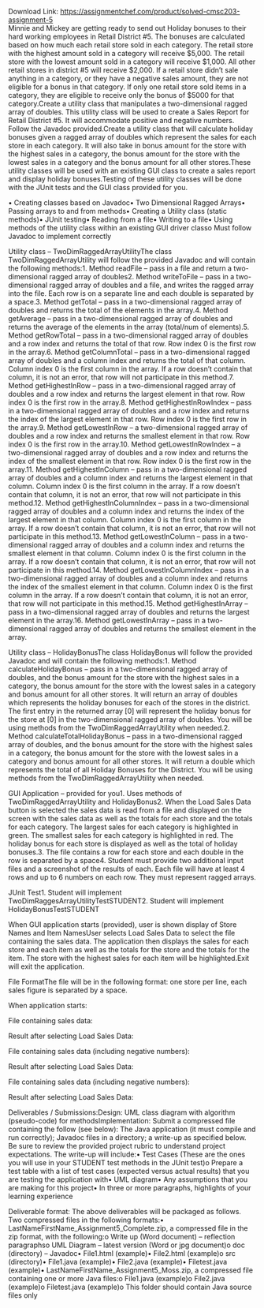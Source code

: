 Download Link: https://assignmentchef.com/product/solved-cmsc203-assignment-5
<br>
Minnie and Mickey are getting ready to send out Holiday bonuses to their hard working employees in Retail District #5. The bonuses are calculated based on how much each retail store sold in each category. The retail store with the highest amount sold in a category will receive $5,000. The retail store with the lowest amount sold in a category will receive $1,000. All other retail stores in district #5 will receive $2,000. If a retail store didn’t sale anything in a category, or they have a negative sales amount, they are not eligible for a bonus in that category. If only one retail store sold items in a category, they are eligible to receive only the bonus of $5000 for that category.Create a utility class that manipulates a two-dimensional ragged array of doubles. This utility class will be used to create a Sales Report for Retail District #5. It will accommodate positive and negative numbers. Follow the Javadoc provided.Create a utility class that will calculate holiday bonuses given a ragged array of doubles which represent the sales for each store in each category. It will also take in bonus amount for the store with the highest sales in a category, the bonus amount for the store with the lowest sales in a category and the bonus amount for all other stores.These utility classes will be used with an existing GUI class to create a sales report and display holiday bonuses.Testing of these utility classes will be done with the JUnit tests and the GUI class provided for you.

• Creating classes based on Javadoc• Two Dimensional Ragged Arrays• Passing arrays to and from methods• Creating a Utility class (static methods)• JUnit testing• Reading from a file• Writing to a file• Using methods of the utility class within an existing GUI driver classo Must follow Javadoc to implement correctly

Utility class – TwoDimRaggedArrayUtilityThe class TwoDimRaggedArrayUtility will follow the provided Javadoc and will contain the following methods:1. Method readFile – pass in a file and return a two-dimensional ragged array of doubles2. Method writeToFile – pass in a two-dimensional ragged array of doubles and a file, and writes the ragged array into the file. Each row is on a separate line and each double is separated by a space.3. Method getTotal – pass in a two-dimensional ragged array of doubles and returns the total of the elements in the array.4. Method getAverage – pass in a two-dimensional ragged array of doubles and returns the average of the elements in the array (total/num of elements).5. Method getRowTotal – pass in a two-dimensional ragged array of doubles and a row index and returns the total of that row. Row index 0 is the first row in the array.6. Method getColumnTotal – pass in a two-dimensional ragged array of doubles and a column index and returns the total of that column. Column index 0 is the first column in the array. If a row doesn’t contain that column, it is not an error, that row will not participate in this method.7. Method getHighestInRow – pass in a two-dimensional ragged array of doubles and a row index and returns the largest element in that row. Row index 0 is the first row in the array.8. Method getHighestInRowIndex – pass in a two-dimensional ragged array of doubles and a row index and returns the index of the largest element in that row. Row index 0 is the first row in the array.9. Method getLowestInRow – a two-dimensional ragged array of doubles and a row index and returns the smallest element in that row. Row index 0 is the first row in the array.10. Method getLowestInRowIndex – a two-dimensional ragged array of doubles and a row index and returns the index of the smallest element in that row. Row index 0 is the first row in the array.11. Method getHighestInColumn – pass in a two-dimensional ragged array of doubles and a column index and returns the largest element in that column. Column index 0 is the first column in the array. If a row doesn’t contain that column, it is not an error, that row will not participate in this method.12. Method getHighestInColumnIndex – pass in a two-dimensional ragged array of doubles and a column index and returns the index of the largest element in that column. Column index 0 is the first column in the array. If a row doesn’t contain that column, it is not an error, that row will not participate in this method.13. Method getLowestInColumn – pass in a two-dimensional ragged array of doubles and a column index and returns the smallest element in that column. Column index 0 is the first column in the array. If a row doesn’t contain that column, it is not an error, that row will not participate in this method.14. Method getLowestInColumnIndex – pass in a two-dimensional ragged array of doubles and a column index and returns the index of the smallest element in that column. Column index 0 is the first column in the array. If a row doesn’t contain that column, it is not an error, that row will not participate in this method.15. Method getHighestInArray – pass in a two-dimensional ragged array of doubles and returns the largest element in the array.16. Method getLowestInArray – pass in a two-dimensional ragged array of doubles and returns the smallest element in the array.

Utility class – HolidayBonusThe class HolidayBonus will follow the provided Javadoc and will contain the following methods:1. Method calculateHolidayBonus – pass in a two-dimensional ragged array of doubles, and the bonus amount for the store with the highest sales in a category, the bonus amount for the store with the lowest sales in a category and bonus amount for all other stores. It will return an array of doubles which represents the holiday bonuses for each of the stores in the district. The first entry in the returned array [0] will represent the holiday bonus for the store at [0] in the two-dimensional ragged array of doubles. You will be using methods from the TwoDimRaggedArrayUtility when needed.2. Method calculateTotalHolidayBonus – pass in a two-dimensional ragged array of doubles, and the bonus amount for the store with the highest sales in a category, the bonus amount for the store with the lowest sales in a category and bonus amount for all other stores. It will return a double which represents the total of all Holiday Bonuses for the District. You will be using methods from the TwoDimRaggedArrayUtility when needed.

GUI Application – provided for you1. Uses methods of TwoDimRaggedArrayUtility and HolidayBonus2. When the Load Sales Data button is selected the sales data is read from a file and displayed on the screen with the sales data as well as the totals for each store and the totals for each category. The largest sales for each category is highlighted in green. The smallest sales for each category is highlighted in red. The holiday bonus for each store is displayed as well as the total of holiday bonuses.3. The file contains a row for each store and each double in the row is separated by a space4. Student must provide two additional input files and a screenshot of the results of each. Each file will have at least 4 rows and up to 6 numbers on each row. They must represent ragged arrays.

JUnit Test1. Student will implement TwoDimRaggesArrayUtilityTestSTUDENT2. Student will implement HolidayBonusTestSTUDENT

When GUI application starts (provided), user is shown display of Store Names and Item NamesUser selects Load Sales Data to select the file containing the sales data. The application then displays the sales for each store and each item as well as the totals for the store and the totals for the item. The store with the highest sales for each item will be highlighted.Exit will exit the application.

File FormatThe file will be in the following format: one store per line, each sales figure is separated by a space.

When application starts:

File containing sales data:

Result after selecting Load Sales Data:

File containing sales data (including negative numbers):

Result after selecting Load Sales Data:

File containing sales data (including negative numbers):

Result after selecting Load Sales Data:

Deliverables / Submissions:Design: UML class diagram with algorithm (pseudo-code) for methodsImplementation: Submit a compressed file containing the follow (see below): The Java application (it must compile and run correctly); Javadoc files in a directory; a write-up as specified below. Be sure to review the provided project rubric to understand project expectations. The write-up will include:• Test Cases (These are the ones you will use in your STUDENT test methods in the JUnit test)o Prepare a test table with a list of test cases (expected versus actual results) that you are testing the application with• UML diagram• Any assumptions that you are making for this project• In three or more paragraphs, highlights of your learning experience

Deliverable format: The above deliverables will be packaged as follows. Two compressed files in the following formats:• LastNameFirstName_Assignment5_Complete.zip, a compressed file in the zip format, with the following:o Write up (Word document) – reflection paragraphso UML Diagram – latest version (Word or jpg document)o doc (directory) – Javadoc• File1.html (example)• File2.html (example)o src (directory)• File1.java (example)• File2.java (example)• Filetest.java (example)• LastNameFirstName_Assignment5_Moss.zip, a compressed file containing one or more Java files:o File1.java (example)o File2.java (example)o Filetest.java (example)o This folder should contain Java source files only